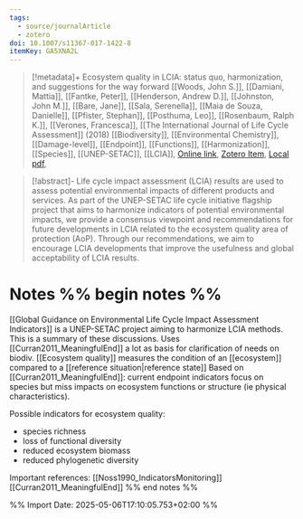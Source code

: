 ```yaml
---
tags:
  - source/journalArticle
  - zotero
doi: 10.1007/s11367-017-1422-8
itemKey: GA5XNA2L
---
```

>[!metadata]+
> Ecosystem quality in LCIA: status quo, harmonization, and suggestions for the way forward
> [[Woods, John S.]], [[Damiani, Mattia]], [[Fantke, Peter]], [[Henderson, Andrew D.]], [[Johnston, John M.]], [[Bare, Jane]], [[Sala, Serenella]], [[Maia de Souza, Danielle]], [[Pfister, Stephan]], [[Posthuma, Leo]], [[Rosenbaum, Ralph K.]], [[Verones, Francesca]], 
> [[The International Journal of Life Cycle Assessment]] (2018)
> [[Biodiversity]], [[Environmental Chemistry]], [[Damage-level]], [[Endpoint]], [[Functions]], [[Harmonization]], [[Species]], [[UNEP-SETAC]], [[LCIA]], 
> [Online link](https://doi.org/10.1007/s11367-017-1422-8), [Zotero Item](zotero://select/library/items/GA5XNA2L), [Local pdf](file://C:/Users/aburg/Documents/references/zotero/storage/GLBIFRJI/Woods2018_Ecosystemquality.pdf), 

>[!abstract]-
>Life cycle impact assessment (LCIA) results are used to assess potential environmental impacts of different products and services. As part of the UNEP-SETAC life cycle initiative flagship project that aims to harmonize indicators of potential environmental impacts, we provide a consensus viewpoint and recommendations for future developments in LCIA related to the ecosystem quality area of protection (AoP). Through our recommendations, we aim to encourage LCIA developments that improve the usefulness and global acceptability of LCIA results.

# Notes %% begin notes %%
[[Global Guidance on Environmental Life Cycle Impact Assessment Indicators]] is a UNEP-SETAC project aiming to harmonize LCIA methods. This is a summary of these discussions.
Uses [[Curran2011_MeaningfulEnd]] a lot as basis for clarification of needs on biodiv.
[[Ecosystem quality]] measures the condition of an [[ecosystem]] compared to a [[reference situation|reference state]]
Based on [[Curran2011_MeaningfulEnd]]: current endpoint indicators focus on species but miss impacts on ecosystem functions or structure (ie physical characteristics).

Possible indicators for ecosystem quality:
- species richness
- loss of functional diversity
- reduced ecosystem biomass
- reduced phylogenetic diversity

Important references:
[[Noss1990_IndicatorsMonitoring]]
[[Curran2011_MeaningfulEnd]]
%% end notes %%




%% Import Date: 2025-05-06T17:10:05.753+02:00 %%

